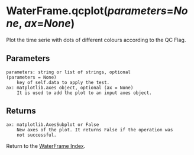 # WaterFrame.qcplot(*parameters*=*None*, *ax*=*None*)

Plot the time serie with dots of different colours according to the QC Flag.

## Parameters

    parameters: string or list of strings, optional
    (parameters = None)
        key of self.data to apply the test.
    ax: matplotlib.axes object, optional (ax = None)
        It is used to add the plot to an input axes object.

## Returns

    ax: matplotlib.AxesSubplot or False
        New axes of the plot. It returns False if the operation was
        not successful.

Return to the [WaterFrame Index](index_waterframe.md).

